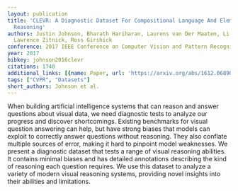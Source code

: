 ```yaml
---
layout: publication
title: 'CLEVR: A Diagnostic Dataset For Compositional Language And Elementary Visual
  Reasoning'
authors: Justin Johnson, Bharath Hariharan, Laurens van Der Maaten, Li Fei-fei, C.
  Lawrence Zitnick, Ross Girshick
conference: 2017 IEEE Conference on Computer Vision and Pattern Recognition (CVPR)
year: 2017
bibkey: johnson2016clevr
citations: 1740
additional_links: [{name: Paper, url: 'https://arxiv.org/abs/1612.06890'}]
tags: ["CVPR", "Datasets"]
short_authors: Johnson et al.
---
```

When building artificial intelligence systems that can reason and answer
questions about visual data, we need diagnostic tests to analyze our progress
and discover shortcomings. Existing benchmarks for visual question answering
can help, but have strong biases that models can exploit to correctly answer
questions without reasoning. They also conflate multiple sources of error,
making it hard to pinpoint model weaknesses. We present a diagnostic dataset
that tests a range of visual reasoning abilities. It contains minimal biases
and has detailed annotations describing the kind of reasoning each question
requires. We use this dataset to analyze a variety of modern visual reasoning
systems, providing novel insights into their abilities and limitations.